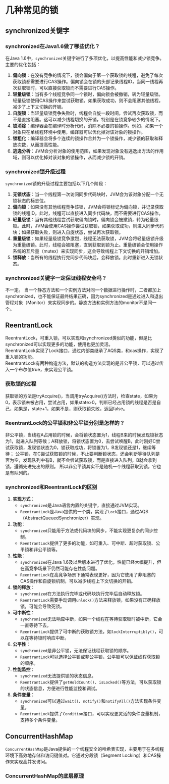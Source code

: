 # 几种常见的锁
## synchronized关键字
### synchronized在Java1.6做了哪些优化？
在Java 1.6中，`synchronized`关键字进行了多项优化，以提高性能和减少锁竞争。主要的优化包括：
1. **偏向锁**：在没有竞争的情况下，锁会偏向于第一个获取锁的线程，避免了每次获取锁都需要进行CAS操作。偏向锁会在锁的头部记录线程ID，当同一线程再次获取锁时，可以直接获取锁而不需要进行CAS操作。
2. **轻量级锁**：当有多个线程竞争同一个锁时，偏向锁会被撤销，转为轻量级锁。轻量级锁使用CAS操作来尝试获取锁，如果获取成功，则不会阻塞其他线程，减少了上下文切换的开销。
3. **自旋锁**：当轻量级锁竞争失败时，线程会自旋一段时间，尝试再次获取锁，而不是直接阻塞。这可以减少线程切换的开销，特别是在锁竞争较少的情况下。
4. **锁消除**：编译器会在编译时分析代码，消除不必要的锁操作。例如，如果一个对象只在单线程环境中使用，编译器可以优化掉对该对象的锁操作。
5. **锁粗化**：编译器会将多个连续的锁操作合并为一个锁操作，减少锁的获取和释放次数，从而提高性能。
6. **逃逸分析**：JVM会分析对象的使用范围，如果发现对象没有逃逸出方法的作用域，则可以优化掉对该对象的锁操作，从而减少锁的开销。
### synchronized锁升级过程
`synchronized`锁的升级过程主要包括以下几个阶段：
1. **无锁状态**：当一个线程第一次访问同步代码块时，JVM会为该对象分配一个无锁状态的标志位。
2. **偏向锁**：如果没有其他线程竞争该锁，JVM会将锁标记为偏向锁，并记录获取锁的线程ID。此时，线程可以直接进入同步代码块，而不需要进行CAS操作。
3. **轻量级锁**：当有其他线程尝试获取偏向锁时，偏向锁会被撤销，转为轻量级锁。此时，JVM会使用CAS操作尝试获取锁，如果获取成功，则进入同步代码块；如果获取失败，则进入自旋状态，尝试再次获取锁。
4. **重量级锁**：如果轻量级锁竞争激烈，线程无法获取锁，JVM会将轻量级锁升级为重量级锁。此时，线程会被阻塞，直到获取到锁为止。重量级锁会使用操作系统的互斥量（mutex）来实现同步，这会导致线程上下文切换的开销增加。
5. **锁释放**：当所有的线程执行完同步代码块后，会释放锁。此时重新进入无锁状态。
### synchronized关键字一定保证线程安全吗？
不一定。
当一个静态方法和一个实例方法对同一个数据进行操作时，二者都加上synchronized，也不能保证最终结果正确，因为synchronized是通过进入和退出管程对象（Monitor）来实现同步的。静态方法和实例方法的monitor不是同一个。

## ReentrantLock
ReentrantLock，可重入锁，可以实现和synchronized类似的功能，但是比synchronized可以实现更多的功能，使用也更加灵活。  
ReentrantLock实现了Lock接口，通过内部类继承了AQS类，和cas操作，实现了重入锁的功能。  
ReentrantLock有两种构造方法，默认的构造方法实现的是非公平锁，可以通过传入一个布尔值true，来实现公平锁。  
### 获取锁的过程
获取锁的方法是tryAcquire()，当调用tryAcquire()方法时，检查state，如果为0，表示锁未被占用，尝试占用，如果state>0，判断已经占用锁的线程是否是自己，如果是，state+1，如果不是，则获取锁失败，返回false。
### ReentrantLock的公平锁和非公平锁分别是怎样的？
非公平锁，当线程A占用锁的时候，会将锁状态置为1，线程B来的时候发现锁状态为1，就进入队列等候；A释放锁，将锁状态置为0，去尝试唤醒B，此时刚好C尝试获取锁，发现锁状态为0，锁获取成功，将锁置为1，B发现锁还是1，继续等待；
公平锁，在C尝试获取锁的时候，不止要判断锁状态，还会判断等待队列是否为空，发现队列中有B，就不会尝试获取锁，而是直接进入队列，B就会拿到锁，遵循先进先出的原则。
所以非公平锁其实不是随机一个线程获取到锁，它也是有队列的。
### synchronized和ReentrantLock的区别
1. **实现方式**：
   - `synchronized`是Java语言内置的关键字，直接通过JVM实现。
   - `ReentrantLock`是Java提供的一个类，实现了`Lock`接口，通过AQS（AbstractQueuedSynchronizer）实现。
2. **功能**：
   - `synchronized`只能用于方法或代码块的同步，不能实现更复杂的同步控制。
   - `ReentrantLock`提供了更多的功能，如可重入、可中断、超时获取锁、公平锁和非公平锁等。
3. **性能**：
   - `synchronized`在Java 1.6及以后版本进行了优化，性能已经大幅提升，但在高竞争场景下仍然可能存在性能问题。
   - `ReentrantLock`在高竞争场景下通常表现更好，因为它使用了非阻塞的CAS操作和自旋锁机制，可以减少线程上下文切换的开销。
4. **锁的释放**：
   - `synchronized`在方法执行完毕或代码块执行完毕后自动释放锁。
   - `ReentrantLock`需要手动调用`unlock()`方法来释放锁，如果没有正确释放锁，可能会导致死锁。
5. **可中断性**：
   - `synchronized`无法响应中断，如果一个线程在等待获取锁时被中断，它会一直等待下去。
   - `ReentrantLock`提供了可中断的获取锁方法，如`lockInterruptibly()`，可以在等待锁时响应中断。
6. **公平性**：
   - `synchronized`是非公平锁，无法保证线程获取锁的顺序。
   - `ReentrantLock`可以选择公平锁或非公平锁，公平锁可以保证线程获取锁的顺序。
7. **性能监控**：
   - `synchronized`无法提供锁的状态信息。
   - `ReentrantLock`提供了`getHoldCount()`、`isLocked()`等方法，可以获取锁的状态信息，方便进行性能监控和调试。
8. **条件变量**：
   - `synchronized`可以通过`wait()`、`notify()`和`notifyAll()`方法实现条件变量。
   - `ReentrantLock`提供了`Condition`接口，可以实现更灵活的条件变量机制，支持多个条件变量。
## ConcurrentHashMap
`ConcurrentHashMap`是Java提供的一个线程安全的哈希表实现，主要用于在多线程环境下高效地存储和访问键值对。它通过分段锁（Segment Locking）和CAS操作来实现高并发访问。
### ConcurrentHashMap的底层原理

